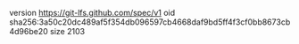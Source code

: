 version https://git-lfs.github.com/spec/v1
oid sha256:3a50c20dc489af5f354db096597cb4668daf9bd5ff4f3cf0bb8673cb4d96be20
size 2103
